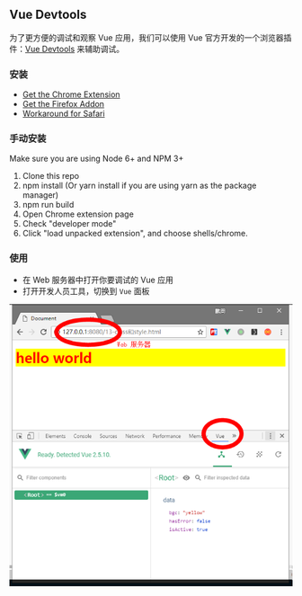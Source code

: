 ## Vue Devtools

为了更方便的调试和观察 Vue 应用，我们可以使用 Vue 官方开发的一个浏览器插件：[Vue Devtools](https://github.com/vuejs/vue-devtools) 来辅助调试。

### 安装

- [Get the Chrome Extension](https://chrome.google.com/webstore/detail/vuejs-devtools/nhdogjmejiglipccpnnnanhbledajbpd)
- [Get the Firefox Addon](https://addons.mozilla.org/en-US/firefox/addon/vue-js-devtools/)
- [Workaround for Safari](https://github.com/vuejs/vue-devtools/blob/master/docs/workaround-for-safari.md)

### 手动安装

Make sure you are using Node 6+ and NPM 3+

1. Clone this repo
2. npm install (Or yarn install if you are using yarn as the package manager)
3. npm run build
4. Open Chrome extension page
5. Check "developer mode"
6. Click "load unpacked extension", and choose shells/chrome.


### 使用

- 在 Web 服务器中打开你要调试的 Vue 应用
- 打开开发人员工具，切换到 `Vue` 面板

![](dev-and-debug/dev-and-debug0.png)
